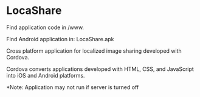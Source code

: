 # LocaShare

Find application code in /www.

Find Android application in:
LocaShare.apk

Cross platform application for localized image sharing developed with Cordova. 

Cordova converts applications developed with HTML, CSS, and JavaScript into iOS and Android platforms.


*Note: Application may not run if server is turned off
